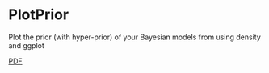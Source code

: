 # PlotPrior
Plot the prior (with hyper-prior) of your Bayesian models from using density and ggplot

<object data="priordist.PDF" type="application/x-pdf" title="SamplePdf" width="500" height="720">
    <a href="priordist.PDF">PDF</a> 
</object>

